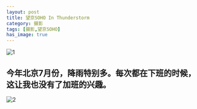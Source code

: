 ```yaml
---
layout: post                                   
title: 望京SOHO In Thunderstorm     
category: 摄影                                  
tags: [摄影,望京SOHO]  
has_image: true                                  
---
```


![1](http://7u2n3n.com1.z0.glb.clouddn.com/images/soho1.JPG?imageView2/2/w/800)

今年北京7月份，降雨特别多。每次都在下班的时候，这让我也没有了加班的兴趣。
-----

![2](http://7u2n3n.com1.z0.glb.clouddn.com/images/soho2.JPG?imageView2/2/w/800)
